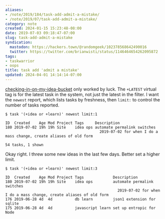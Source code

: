 ```yaml
---
aliases:
- /note/2019/184/task-add-admit-a-mistake/
- /note/2019/07/task-add-admit-a-mistake/
category: note
created: 2024-01-15 15:23:48-08:00
date: 2019-07-03 09:18:47-07:00
slug: task-add-admit-a-mistake
syndication:
  mastodon: https://hackers.town/@randomgeek/102378568642490016
  twitter: https://twitter.com/brianwisti/status/1146464654262095872
tags:
- taskwarrior
- oops
title: task add 'admit a mistake'
updated: 2024-04-01 14:14:14-07:00
---
```


[checking-in-on-my-idea-bucket](../06/checking-in-on-my-idea-bucket.md) only worked by luck. The `+LATEST` virtual tag is for the latest task in the system, not just the latest in the filter. I want the `newest` report, which lists tasks by freshness, then `limit:` to control the number of tasks reported.

````console
$ task '(+idea or +learn)' newest limit:1

ID  Created    Age Mod Project Tags     Description
180 2019-07-02 19h 19h Site    idea ops automate permalink switches
                                          2019-07-02 for when I do a mass change, create aliases of old form

54 tasks, 1 shown
````

Okay right. I threw some new ideas in the last few days. Better set a higher limit.

````console
$ task '(+idea or +learn)' newest limit:3

ID  Created    Age Mod Project Tags             Description
180 2019-07-02 19h 19h Site    idea ops         automate permalink switches
                                                  2019-07-02 for when I do a mass change, create aliases of old form
176 2019-06-28 4d  4d          db learn         json1 extension for sqlite
175 2019-06-28 4d  4d          javascript learn set up entropic for Node
````